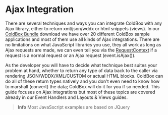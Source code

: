 # Ajax Integration

There are several techniques and ways you can integrate ColdBox with any Ajax library, either to return xml/json/wddx or html snippets (views). In our [ColdBox Bundle](http://www.coldbox.org/download) download we have over 20 different ColdBox sample applications and most of them use all kinds of Ajax integrations. There are no limitations on what JavaScript libraries you use, they all work as long as Ajax requests are made, we can even tell you via the [RequestContext](http://wiki.coldbox.org/wiki/RequestContext.cfm) if a request is a normal request or an Ajax request (event.isAjax()).

As the developer you will have to decide what technique best suites your problem at hand, whether to return any type of data back to the caller via rendering JSON/WDDX/XML/CUSTOM or actual HTML blocks. ColdBox can do all of these return types natively and you don't even need to know how to marshall (convert) the data; ColdBox will do it for you if so needed. This guide focuses on Ajax integrations but most of these topics are covered already in our Event Handlers and Layouts & Views guides.

> **Info** Most JavaSscript examples are based on JQuery